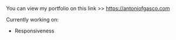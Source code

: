 You can view my portfolio on this link >> https://antoniofgasco.com


Currently working on: 
 - Responsiveness 
